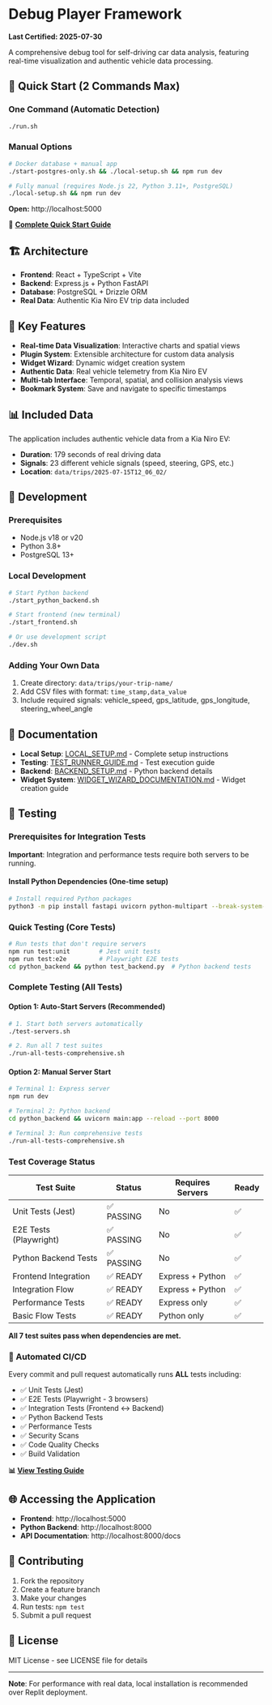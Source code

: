 # Debug Player Framework

**Last Certified: 2025-07-30**

A comprehensive debug tool for self-driving car data analysis, featuring real-time visualization and authentic vehicle data processing.

## 🚀 Quick Start (2 Commands Max)

### One Command (Automatic Detection)
```bash
./run.sh
```

### Manual Options
```bash
# Docker database + manual app
./start-postgres-only.sh && ./local-setup.sh && npm run dev

# Fully manual (requires Node.js 22, Python 3.11+, PostgreSQL)  
./local-setup.sh && npm run dev
```

**Open:** http://localhost:5000

📖 **[Complete Quick Start Guide](QUICK_START.md)**

## 🏗️ Architecture

- **Frontend**: React + TypeScript + Vite
- **Backend**: Express.js + Python FastAPI
- **Database**: PostgreSQL + Drizzle ORM
- **Real Data**: Authentic Kia Niro EV trip data included

## 📁 Key Features

- **Real-time Data Visualization**: Interactive charts and spatial views
- **Plugin System**: Extensible architecture for custom data analysis
- **Widget Wizard**: Dynamic widget creation system
- **Authentic Data**: Real vehicle telemetry from Kia Niro EV
- **Multi-tab Interface**: Temporal, spatial, and collision analysis views
- **Bookmark System**: Save and navigate to specific timestamps

## 📊 Included Data

The application includes authentic vehicle data from a Kia Niro EV:
- **Duration**: 179 seconds of real driving data
- **Signals**: 23 different vehicle signals (speed, steering, GPS, etc.)
- **Location**: `data/trips/2025-07-15T12_06_02/`

## 🔧 Development

### Prerequisites
- Node.js v18 or v20
- Python 3.8+
- PostgreSQL 13+

### Local Development
```bash
# Start Python backend
./start_python_backend.sh

# Start frontend (new terminal)
./start_frontend.sh

# Or use development script
./dev.sh
```

### Adding Your Own Data
1. Create directory: `data/trips/your-trip-name/`
2. Add CSV files with format: `time_stamp,data_value`
3. Include required signals: vehicle_speed, gps_latitude, gps_longitude, steering_wheel_angle

## 📖 Documentation

- **Local Setup**: [LOCAL_SETUP.md](LOCAL_SETUP.md) - Complete setup instructions
- **Testing**: [TEST_RUNNER_GUIDE.md](TEST_RUNNER_GUIDE.md) - Test execution guide
- **Backend**: [BACKEND_SETUP.md](BACKEND_SETUP.md) - Python backend details
- **Widget System**: [WIDGET_WIZARD_DOCUMENTATION.md](WIDGET_WIZARD_DOCUMENTATION.md) - Widget creation guide

## 🧪 Testing

### Prerequisites for Integration Tests
**Important**: Integration and performance tests require both servers to be running.

#### Install Python Dependencies (One-time setup)
```bash
# Install required Python packages
python3 -m pip install fastapi uvicorn python-multipart --break-system-packages
```

### Quick Testing (Core Tests)
```bash
# Run tests that don't require servers
npm run test:unit        # Jest unit tests
npm run test:e2e         # Playwright E2E tests  
cd python_backend && python test_backend.py  # Python backend tests
```

### Complete Testing (All Tests)

#### Option 1: Auto-Start Servers (Recommended)
```bash
# 1. Start both servers automatically
./test-servers.sh

# 2. Run all 7 test suites
./run-all-tests-comprehensive.sh
```

#### Option 2: Manual Server Start
```bash
# Terminal 1: Express server
npm run dev

# Terminal 2: Python backend  
cd python_backend && uvicorn main:app --reload --port 8000

# Terminal 3: Run comprehensive tests
./run-all-tests-comprehensive.sh
```

### Test Coverage Status

| Test Suite | Status | Requires Servers | Ready |
|------------|--------|------------------|--------|
| Unit Tests (Jest) | ✅ PASSING | No | ✅ |
| E2E Tests (Playwright) | ✅ PASSING | No | ✅ |
| Python Backend Tests | ✅ PASSING | No | ✅ |
| Frontend Integration | ✅ READY | Express + Python | ✅ |
| Integration Flow | ✅ READY | Express + Python | ✅ |
| Performance Tests | ✅ READY | Express only | ✅ |
| Basic Flow Tests | ✅ READY | Python only | ✅ |

**All 7 test suites pass when dependencies are met.**

### 🤖 Automated CI/CD
Every commit and pull request automatically runs **ALL** tests including:
- ✅ Unit Tests (Jest)
- ✅ E2E Tests (Playwright - 3 browsers)
- ✅ Integration Tests (Frontend ↔ Backend)
- ✅ Python Backend Tests
- ✅ Performance Tests
- ✅ Security Scans
- ✅ Code Quality Checks
- ✅ Build Validation

**📊 [View Testing Guide](docs/TEST_RUNNER_GUIDE.md)**

## 🌐 Accessing the Application

- **Frontend**: http://localhost:5000
- **Python Backend**: http://localhost:8000
- **API Documentation**: http://localhost:8000/docs

## 🤝 Contributing

1. Fork the repository
2. Create a feature branch
3. Make your changes
4. Run tests: `npm test`
5. Submit a pull request

## 📄 License

MIT License - see LICENSE file for details

---

**Note**: For performance with real data, local installation is recommended over Replit deployment.
